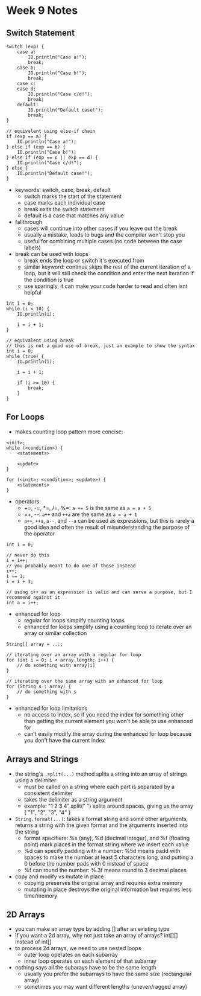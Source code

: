 # Week 9 Notes

## Switch Statement

```
switch (exp) {
    case a:
        IO.println("Case a!");
        break;
    case b:
        IO.println("Case b!");
        break;
    case c:
    case d:
        IO.println("Case c/d!");
        break;
    default:
        IO.println("Default case!");
        break;
}

// equivalent using else-if chain
if (exp == a) {
    IO.println("Case a!");
} else if (exp == b) {
    IO.println("Case b!");
} else if (exp == c || exp == d) {
    IO.println("Case c/d!");
} else {
    IO.println("Default case!");
}
```

- keywords: switch, case, break, default
    - switch marks the start of the statement
    - case marks each individual case
    - break exits the switch statement
    - default is a case that matches any value
- fallthrough
    - cases will continue into other cases if you leave out the break
    - usually a mistake, leads to bugs and the compiler won't stop you
    - useful for combining multiple cases (no code between the case labels)
- break can be used with loops
    - break ends the loop or switch it's executed from
    - similar keyword: continue skips the rest of the current iteration of a loop,
      but it will still check the condition and enter the next iteration if the
      condition is true
    - use sparingly, it can make your code harder to read and often isnt helpful

```
int i = 0;
while (i < 10) {
    IO.println(i);

    i = i + 1;
}

// equivalent using break
// this is not a good use of break, just an example to show the syntax
int i = 0;
while (true) {
    IO.println(i);

    i = i + 1;

    if (i >= 10) {
        break;
    }
}
```

## For Loops

- makes counting loop pattern more concise:

```
<init>;
while (<condition>) {
    <statements>

    <update>
}

for (<init>; <condition>; <update>) {
    <statements>
}
```

- operators:
    - +=, -=, *=, /=, %=: `a += 5` is the same as `a = a + 5`
    - ++, --: `a++` and `++a` are the same as `a = a + 1`
    - `a++`, `++a`, `a--`, and `--a` can be used as expressions, but this is rarely a good idea and
      often the result of misunderstanding the purpose of the operator

```
int i = 0;

// never do this
i = i++;
// you probably meant to do one of these instead
i++;
i += 1;
i = i + 1;

// using i++ as an expression is valid and can serve a purpose, but I recommend against it
int a = i++;
```

- enhanced for loop
    - regular for loops simplify counting loops
    - enhanced for loops simplify using a counting loop to iterate over an array or similar
      collection

```
String[] array = ...;

// iterating over an array with a regular for loop
for (int i = 0; i < array.length; i++) {
    // do something with array[i]
}

// iterating over the same array with an enhanced for loop
for (String s : array) {
    // do something with s
}
```

- enhanced for loop limitations
    - no access to index, so if you need the index for something other than getting the current
      element you won't be able to use enhanced for
    - can't easily modify the array during the enhanced for loop because you don't have the current
      index

## Arrays and Strings

- the string's `.split(...)` method splits a string into an array of strings using a delimiter
    - must be called on a string where each part is separated by a consistent delimiter
    - takes the delimiter as a string argument
    - example: "1 2 3 4".split(" ") splits around spaces, giving us the array { "1", "2", "3", "4" }
- `String.format(...)`: takes a format string and some other arguments, returns a string with the given
  format and the arguments inserted into the string
    - format specifiers: %s (any), %d (decimal integer), and %f (floating point) mark places in the
      format string where we insert each value
    - %d can specify padding with a number: %5d means padd with spaces to make the number at least 5
      characters long, and putting a 0 before the number pads with 0 instead of space
    - %f can round the number: %.3f means round to 3 decimal places
- copy and modify vs mutate in place
    - copying preserves the original array and requires extra memory
    - mutating in place destroys the original information but requires less time/memory

## 2D Arrays

- you can make an array type by adding [] after an existing type
- if you want a 2d array, why not just take an array of arrays? int[][] instead of int[]
- to process 2d arrays, we need to use nested loops
    - outer loop operates on each subarray
    - inner loop operates on each element of that subarray
- nothing says all the subarays have to be the same length
    - usually you prefer the subarrays to have the same size (rectangular array)
    - sometimes you may want different lengths (uneven/ragged array)






